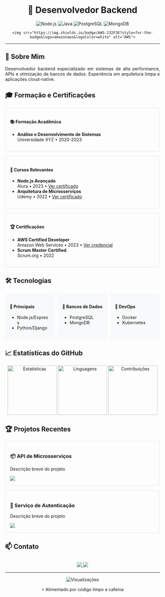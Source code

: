 <!-- CABEÇALHO PRINCIPAL -->
<div align="center">
  <h1>🚀 Desenvolvedor Backend</h1>
  <div>
    <img src="https://img.shields.io/badge/Node.js-339933?style=for-the-badge&logo=nodedotjs&logoColor=white" alt="Node.js">
    <img src="https://img.shields.io/badge/Java-007396?style=for-the-badge&logo=java&logoColor=white" alt="Java">
    <img src="https://img.shields.io/badge/PostgreSQL-4169E1?style=for-the-badge&logo=postgresql&logoColor=white" alt="PostgreSQL">
    <img src="https://img.shields.io/badge/MongoDB-47A248?style=for-the-badge&logo=mongodb&logoColor=white" alt="MongoDB">
   
    <img src="https://img.shields.io/badge/AWS-232F3E?style=for-the-badge&logo=amazonaws&logoColor=white" alt="AWS">
  </div>
</div>

---

## 📌 Sobre Mim
<p align="justify">
Desenvolvedor backend especializado em sistemas de alta performance, APIs e otimização de bancos de dados. 
Experiência em arquitetura limpa e aplicações cloud-native.
</p>

## 🎓 Formação e Certificações
<div style="display: grid; grid-template-columns: repeat(auto-fit, minmax(300px, 1fr)); gap: 15px; margin: 20px 0;">

  <div style="border: 1px solid #e1e4e8; border-radius: 8px; padding: 15px;">
    <h4>📚 Formação Acadêmica</h4>
    <ul style="margin-top: 10px;">
      <li><strong>Análise e Desenvolvimento de Sistemas</strong><br>
      Universidade XYZ • 2020-2023</li>
    </ul>
  </div>

  <div style="border: 1px solid #e1e4e8; border-radius: 8px; padding: 15px;">
    <h4>📝 Cursos Relevantes</h4>
    <ul style="margin-top: 10px;">
      <li><strong>Node.js Avançado</strong><br>
      Alura • 2023 • <a href="#">Ver certificado</a></li>
      <li><strong>Arquitetura de Microsserviços</strong><br>
      Udemy • 2022 • <a href="#">Ver certificado</a></li>
    </ul>
  </div>

  <div style="border: 1px solid #e1e4e8; border-radius: 8px; padding: 15px;">
    <h4>🏆 Certificações</h4>
    <ul style="margin-top: 10px;">
      <li><strong>AWS Certified Developer</strong><br>
      Amazon Web Services • 2023 • <a href="#">Ver credencial</a></li>
      <li><strong>Scrum Master Certified</strong><br>
      Scrum.org • 2022</li>
    </ul>
  </div>
</div>

## 🛠 Tecnologias
<div style="display: grid; grid-template-columns: repeat(auto-fit, minmax(150px, 1fr)); gap: 10px; margin: 20px 0;">
  
  <div style="background: #f8f9fa; padding: 15px; border-radius: 8px;">
    <h4>🔹 Principais</h4>
    <ul style="margin-top: 5px;">
      <li>Node.js/Express</li>
      <li>Python/Django</li>
    </ul>
  </div>
  
  <div style="background: #f8f9fa; padding: 15px; border-radius: 8px;">
    <h4>🔹 Bancos de Dados</h4>
    <ul style="margin-top: 5px;">
      <li>PostgreSQL</li>
      <li>MongoDB</li>
    </ul>
  </div>
  
  <div style="background: #f8f9fa; padding: 15px; border-radius: 8px;">
    <h4>🔹 DevOps</h4>
    <ul style="margin-top: 5px;">
      <li>Docker</li>
      <li>Kubernetes</li>
    </ul>
  </div>
</div>

## 📈 Estatísticas do GitHub
<div align="center" style="margin: 20px 0;">
  <img height="160" src="https://github-readme-stats.vercel.app/api?username=CIceroDaniel&show_icons=true&theme=radical&hide_border=true&count_private=true" alt="Estatísticas">
  <img height="160" src="https://github-readme-stats.vercel.app/api/top-langs/?username=CIceroDaniel&layout=compact&theme=radical&hide_border=true" alt="Linguagens">
  <img height="160" src="https://github-readme-streak-stats.herokuapp.com/?user=CIceroDaniel&theme=radical&hide_border=true" alt="Contribuições">
</div>

## 🏆 Projetos Recentes
<div style="display: grid; grid-template-columns: repeat(auto-fit, minmax(300px, 1fr)); gap: 15px;">
  
  <div style="border: 1px solid #e1e4e8; border-radius: 6px; padding: 15px;">
    <h3>📦 API de Microsserviços</h3>
    <p>Descrição breve do projeto</p>
    <a href="#"><img src="https://img.shields.io/badge/Código-Ver%20Repositório-blue?style=flat-square"></a>
  </div>
  
  <div style="border: 1px solid #e1e4e8; border-radius: 6px; padding: 15px;">
    <h3>🔐 Serviço de Autenticação</h3>
    <p>Descrição breve do projeto</p>
    <a href="#"><img src="https://img.shields.io/badge/Código-Ver%20Repositório-blue?style=flat-square"></a>
  </div>
</div>

## 📫 Contato
<div align="center" style="margin-top: 30px;">
  <a href="mailto:seu@email.com">
    <img src="https://img.shields.io/badge/Email-D14836?style=for-the-badge&logo=gmail&logoColor=white">
  </a>
  <a href="https://linkedin.com/in/seuperfil">
    <img src="https://img.shields.io/badge/LinkedIn-0077B5?style=for-the-badge&logo=linkedin&logoColor=white">
  </a>
</div>

---
<div align="center">
  <img src="https://komarev.com/ghpvc/?username=CIceroDaniel&label=Visualizações&color=0e75b6&style=flat" alt="Visualizações">
  <p>⚡ Alimentado por código limpo e cafeína</p>
</div>
